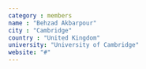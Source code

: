 ```yaml
---
category : members
name : "Behzad Akbarpour"
city : "Cambridge"
country : "United Kingdom"
university: "University of Cambridge"
website: "#"
---
```

